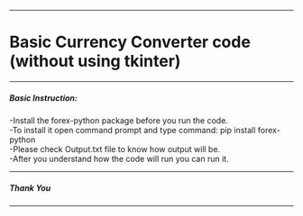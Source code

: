 ***
# Basic Currency Converter code (without using tkinter)
***
##### Basic Instruction:


  -Install the forex-python package before you run the code.<br>
  -To install it open command prompt and type command: pip install forex-python<br>
  -Please check Output.txt file to know how output will be.<br>
  -After you understand how the code will run you can run it.<br>


***
##### Thank You
***
